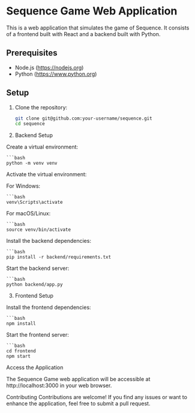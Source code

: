 
# Sequence Game Web Application

This is a web application that simulates the game of Sequence. It consists of a frontend built with React and a backend built with Python.

## Prerequisites

- Node.js (https://nodejs.org)
- Python (https://www.python.org)

## Setup

1. Clone the repository:

   ```bash
   git clone git@github.com:your-username/sequence.git
   cd sequence

2. Backend Setup

Create a virtual environment:

    ```bash
    python -m venv venv

Activate the virtual environment:

For Windows:

    ```bash
    venv\Scripts\activate

For macOS/Linux:

    ```bash
    source venv/bin/activate

Install the backend dependencies:

    ```bash
    pip install -r backend/requirements.txt

Start the backend server:

    ```bash
    python backend/app.py

3. Frontend Setup

Install the frontend dependencies:

    ```bash
    npm install

Start the frontend server:

    ```bash
    cd frontend
    npm start

Access the Application

The Sequence Game web application will be accessible at http://localhost:3000 in your web browser.

Contributing
Contributions are welcome! If you find any issues or want to enhance the application, feel free to submit a pull request.

